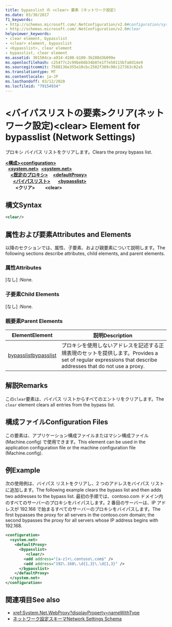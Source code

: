```yaml
---
title: bypasslist の <clear> 要素 (ネットワーク設定)
ms.date: 03/30/2017
f1_keywords:
- http://schemas.microsoft.com/.NetConfiguration/v2.0#configuration/system.net/defaultProxy/bypasslist/clear
- http://schemas.microsoft.com/.NetConfiguration/v2.0#clear
helpviewer_keywords:
- clear element, bypasslist
- <clear> element, bypasslist
- <bypasslist>, clear element
- bypasslist, clear element
ms.assetid: 301584ca-a914-4100-b180-3b288d3b099e
ms.openlocfilehash: c25477c2c99be66b34b07e1f7e50115bfa8d14e9
ms.sourcegitcommit: 7588136e355e10cbc2582f389c90c127363c02a5
ms.translationtype: MT
ms.contentlocale: ja-JP
ms.lasthandoff: 03/12/2020
ms.locfileid: "79154934"
---
```

# <a name="clear-element-for-bypasslist-network-settings"></a><span data-ttu-id="f4cee-102">\<バイパスリストの要素>クリア(ネットワーク設定)</span><span class="sxs-lookup"><span data-stu-id="f4cee-102">\<clear> Element for bypasslist (Network Settings)</span></span>
<span data-ttu-id="f4cee-103">プロキシ バイパス リストをクリアします。</span><span class="sxs-lookup"><span data-stu-id="f4cee-103">Clears the proxy bypass list.</span></span>  
  
<span data-ttu-id="f4cee-104">[**\<構成>**](../configuration-element.md)</span><span class="sxs-lookup"><span data-stu-id="f4cee-104">[**\<configuration>**](../configuration-element.md)</span></span>\
<span data-ttu-id="f4cee-105">&nbsp;&nbsp;[**\<system.net>**](system-net-element-network-settings.md)</span><span class="sxs-lookup"><span data-stu-id="f4cee-105">&nbsp;&nbsp;[**\<system.net>**](system-net-element-network-settings.md)</span></span>\
<span data-ttu-id="f4cee-106">&nbsp;&nbsp;&nbsp;&nbsp;[**\<既定のプロキシ>**](defaultproxy-element-network-settings.md)</span><span class="sxs-lookup"><span data-stu-id="f4cee-106">&nbsp;&nbsp;&nbsp;&nbsp;[**\<defaultProxy>**](defaultproxy-element-network-settings.md)</span></span>\
<span data-ttu-id="f4cee-107">&nbsp;&nbsp;&nbsp;&nbsp;&nbsp;&nbsp;[**\<バイパスリスト>**](bypasslist-element-network-settings.md)</span><span class="sxs-lookup"><span data-stu-id="f4cee-107">&nbsp;&nbsp;&nbsp;&nbsp;&nbsp;&nbsp;[**\<bypasslist>**](bypasslist-element-network-settings.md)</span></span>\
<span data-ttu-id="f4cee-108">&nbsp;&nbsp;&nbsp;&nbsp;&nbsp;&nbsp;&nbsp;&nbsp;**\<クリア>**</span><span class="sxs-lookup"><span data-stu-id="f4cee-108">&nbsp;&nbsp;&nbsp;&nbsp;&nbsp;&nbsp;&nbsp;&nbsp;**\<clear>**</span></span>

## <a name="syntax"></a><span data-ttu-id="f4cee-109">構文</span><span class="sxs-lookup"><span data-stu-id="f4cee-109">Syntax</span></span>  
  
```xml  
<clear/>  
```  
  
## <a name="attributes-and-elements"></a><span data-ttu-id="f4cee-110">属性および要素</span><span class="sxs-lookup"><span data-stu-id="f4cee-110">Attributes and Elements</span></span>  
 <span data-ttu-id="f4cee-111">以降のセクションでは、属性、子要素、および親要素について説明します。</span><span class="sxs-lookup"><span data-stu-id="f4cee-111">The following sections describe attributes, child elements, and parent elements.</span></span>  
  
### <a name="attributes"></a><span data-ttu-id="f4cee-112">属性</span><span class="sxs-lookup"><span data-stu-id="f4cee-112">Attributes</span></span>  
 <span data-ttu-id="f4cee-113">[なし] :</span><span class="sxs-lookup"><span data-stu-id="f4cee-113">None.</span></span>  
  
### <a name="child-elements"></a><span data-ttu-id="f4cee-114">子要素</span><span class="sxs-lookup"><span data-stu-id="f4cee-114">Child Elements</span></span>  
 <span data-ttu-id="f4cee-115">[なし] :</span><span class="sxs-lookup"><span data-stu-id="f4cee-115">None.</span></span>  
  
### <a name="parent-elements"></a><span data-ttu-id="f4cee-116">親要素</span><span class="sxs-lookup"><span data-stu-id="f4cee-116">Parent Elements</span></span>  
  
|<span data-ttu-id="f4cee-117">**Element**</span><span class="sxs-lookup"><span data-stu-id="f4cee-117">**Element**</span></span>|<span data-ttu-id="f4cee-118">**説明**</span><span class="sxs-lookup"><span data-stu-id="f4cee-118">**Description**</span></span>|  
|-----------------|---------------------|  
|[<span data-ttu-id="f4cee-119">bypasslist</span><span class="sxs-lookup"><span data-stu-id="f4cee-119">bypasslist</span></span>](bypasslist-element-network-settings.md)|<span data-ttu-id="f4cee-120">プロキシを使用しないアドレスを記述する正規表現のセットを提供します。</span><span class="sxs-lookup"><span data-stu-id="f4cee-120">Provides a set of regular expressions that describe addresses that do not use a proxy.</span></span>|  
  
## <a name="remarks"></a><span data-ttu-id="f4cee-121">解説</span><span class="sxs-lookup"><span data-stu-id="f4cee-121">Remarks</span></span>  
 <span data-ttu-id="f4cee-122">この`clear`要素は、バイパス リストからすべてのエントリをクリアします。</span><span class="sxs-lookup"><span data-stu-id="f4cee-122">The `clear` element clears all entries from the bypass list.</span></span>  
  
## <a name="configuration-files"></a><span data-ttu-id="f4cee-123">構成ファイル</span><span class="sxs-lookup"><span data-stu-id="f4cee-123">Configuration Files</span></span>  
 <span data-ttu-id="f4cee-124">この要素は、アプリケーション構成ファイルまたはマシン構成ファイル (Machine.config) で使用できます。</span><span class="sxs-lookup"><span data-stu-id="f4cee-124">This element can be used in the application configuration file or the machine configuration file (Machine.config).</span></span>  
  
## <a name="example"></a><span data-ttu-id="f4cee-125">例</span><span class="sxs-lookup"><span data-stu-id="f4cee-125">Example</span></span>  
 <span data-ttu-id="f4cee-126">次の使用例は、バイパス リストをクリアし、2 つのアドレスをバイパス リストに追加します。</span><span class="sxs-lookup"><span data-stu-id="f4cee-126">The following example clears the bypass list and then adds two addresses to the bypass list.</span></span> <span data-ttu-id="f4cee-127">最初の手順では、contoso.com ドメイン内のすべてのサーバーのプロキシをバイパスします。2 番目のサーバーは、IP アドレスが 192.168 で始まるすべてのサーバーのプロキシをバイパスします。</span><span class="sxs-lookup"><span data-stu-id="f4cee-127">The first bypasses the proxy for all servers in the contoso.com domain; the second bypasses the proxy for all servers whose IP address begins with 192.168.</span></span>  
  
```xml  
<configuration>  
  <system.net>  
    <defaultProxy>  
      <bypasslist>  
         <clear/>  
        <add address="[a-z]+\.contoso\.com$" />  
        <add address="192\.168\.\d{1,3}\.\d{1,3}" />  
      </bypasslist>  
    </defaultProxy>  
  </system.net>  
</configuration>
```  
  
## <a name="see-also"></a><span data-ttu-id="f4cee-128">関連項目</span><span class="sxs-lookup"><span data-stu-id="f4cee-128">See also</span></span>

- <xref:System.Net.WebProxy?displayProperty=nameWithType>
- [<span data-ttu-id="f4cee-129">ネットワーク設定スキーマ</span><span class="sxs-lookup"><span data-stu-id="f4cee-129">Network Settings Schema</span></span>](index.md)
